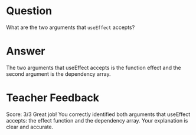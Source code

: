 # Question

What are the two arguments that `useEffect` accepts?

# Answer

The two arguments that useEffect accepts is the function effect and the second argument is the dependency array.

# Teacher Feedback

Score: 3/3
Great job! You correctly identified both arguments that useEffect accepts: the effect function and the dependency array. Your explanation is clear and accurate.

